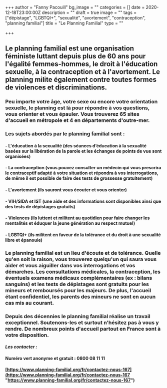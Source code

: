 +++
author = "Fanny Pacouill"
bg_image = ""
categories = []
date = 2020-12-18T23:00:00Z
description = ""
draft = true
image = ""
tags = ["dépistage", "LGBTQI+", "sexualité", "avortement", "contraception", "planning familial"]
title = "Le Planning Familial"
type = ""

+++
## Le planning familial est une organisation féministe luttant depuis plus de 60 ans pour l'égalité femmes-hommes, le droit à l'éducation sexuelle, à la contraception et à l'avortement. Le planning milite également contre toutes formes de violences et discriminations.

### Peu importe votre âge, votre sexe ou encore votre orientation sexuelle, le planning est là pour répondre à vos questions, vous orienter et vous épauler. Vous trouverez 65 sites d'accueil en métropole et 4 en départements d'outre-mer.

### **Les sujets abordés par le planning familial sont :**

#### - L'éducation à la sexualité (des séances d’éducation à la sexualité basées sur la libération de la parole et les échanges de points de vue sont organisées)

#### - La contraception (vous pouvez consulter un médecin qui vous prescrira le contraceptif adapté à votre situation et répondra à vos interrogations, de même il est possible de faire des tests de grossesse gratuitement)

#### - L'avortement (ils sauront vous écouter et vous orienter)

#### - VIH/SIDA et IST (une aide et des informations sont disponibles ainsi que des tests de dépistages gratuits)

#### - Violences (ils luttent et militent au quotidien pour faire changer les mentalités et éduquer la jeune génération au respect mutuel)

#### - LGBTQI+ (ils militent en faveur de la tolérance et du droit à une sexualité libre et épanouie)

### Le planning familial est un lieu d'écoute et de tolérance. Quelle qu'en soit la raison, vous trouverez quelqu'un qui saura vous aider et vous aiguiller dans vos interrogations et vos démarches. Les consultations médicales, la contraception, les éventuels examens médicaux complémentaires (ex : bilans sanguins) et les tests de dépistages sont gratuits pour les mineurs et remboursés pour les majeurs. De plus, l'accueil étant confidentiel, les parents des mineurs ne sont en aucun cas mis au courant.

### Depuis des décennies le planning familial réalise un travail exceptionnel. Soutenons-les et surtout n'hésitez pas à vous y rendre. De nombreux points d'accueil partout en France sont à votre disposition.

#### _Les contacter :_

#### Numéro vert anonyme et gratuit : 0800 08 11 11

#### [https://www.planning-familial.org/fr/contactez-nous-167](https://www.planning-familial.org/fr/contactez-nous-167 "https://www.planning-familial.org/fr/contactez-nous-167")